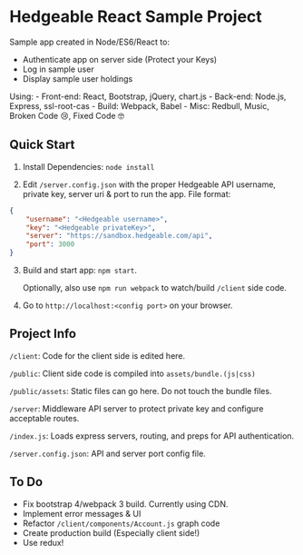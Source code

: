Hedgeable React Sample Project
==============================

Sample app created in Node/ES6/React to:
- Authenticate app on server side (Protect your Keys)
- Log in sample user
- Display sample user holdings

Using:
    - Front-end: React, Bootstrap, jQuery, chart.js
    - Back-end: Node.js, Express, ssl-root-cas
    - Build: Webpack, Babel
    - Misc: Redbull, Music, Broken Code 😢, Fixed Code 🤓

Quick Start
-----------

1. Install Dependencies: `node install`

2. Edit `/server.config.json` with the proper Hedgeable API username, private key, server uri & port to run the app.
File format:
```json
{
    "username": "<Hedgeable username>",
    "key": "<Hedgeable privateKey>",
    "server": "https://sandbox.hedgeable.com/api",
    "port": 3000
}
```

3. Build and start app: `npm start`.

    Optionally, also use `npm run webpack` to watch/build `/client` side code.


4. Go to `http://localhost:<config port>` on your browser.

Project Info
------------
`/client`: Code for the client side is edited here.

`/public`: Client side code is compiled into `assets/bundle.(js|css)`

`/public/assets`: Static files can go here. Do not touch the bundle files.

`/server`: Middleware API server to protect private key and configure acceptable routes.

`/index.js`: Loads express servers, routing, and preps for API authentication.

`/server.config.json`: API and server port config file.


To Do
-----
- Fix bootstrap 4/webpack 3 build. Currently using CDN.
- Implement error messages & UI
- Refactor `/client/components/Account.js` graph code
- Create production build (Especially client side!)
- Use redux!

